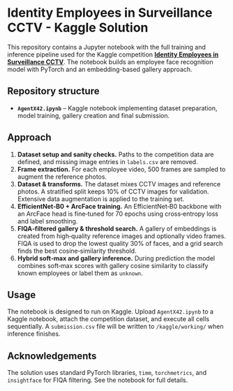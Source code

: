 # Identity Employees in Surveillance CCTV - Kaggle Solution

This repository contains a Jupyter notebook with the full training and inference pipeline used for the Kaggle competition **[Identity Employees in Surveillance CCTV](https://www.kaggle.com/competitions/identity-employees-in-surveillance-cctv)**. The notebook builds an employee face recognition model with PyTorch and an embedding-based gallery approach.

## Repository structure

- **`AgentX42.ipynb`** – Kaggle notebook implementing dataset preparation, model training, gallery creation and final submission.

## Approach

1. **Dataset setup and sanity checks.** Paths to the competition data are defined, and missing image entries in `labels.csv` are removed.
2. **Frame extraction.** For each employee video, 500 frames are sampled to augment the reference photos.
3. **Dataset & transforms.** The dataset mixes CCTV images and reference photos. A stratified split keeps 10% of CCTV images for validation. Extensive data augmentation is applied to the training set.
4. **EfficientNet‑B0 + ArcFace training.** An EfficientNet‑B0 backbone with an ArcFace head is fine‑tuned for 70 epochs using cross‑entropy loss and label smoothing.
5. **FIQA‑filtered gallery & threshold search.** A gallery of embeddings is created from high‑quality reference images and optionally video frames. FIQA is used to drop the lowest quality 30% of faces, and a grid search finds the best cosine‑similarity threshold.
6. **Hybrid soft‑max and gallery inference.** During prediction the model combines soft‑max scores with gallery cosine similarity to classify known employees or label them as `unknown`.

## Usage

The notebook is designed to run on Kaggle. Upload `AgentX42.ipynb` to a Kaggle notebook, attach the competition dataset, and execute all cells sequentially. A `submission.csv` file will be written to `/kaggle/working/` when inference finishes.

## Acknowledgements

The solution uses standard PyTorch libraries, `timm`, `torchmetrics`, and `insightface` for FIQA filtering. See the notebook for full details.
